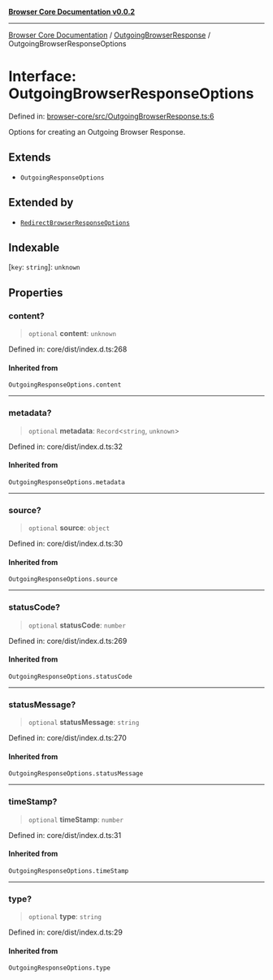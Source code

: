 [**Browser Core Documentation v0.0.2**](../../README.md)

***

[Browser Core Documentation](../../modules.md) / [OutgoingBrowserResponse](../README.md) / OutgoingBrowserResponseOptions

# Interface: OutgoingBrowserResponseOptions

Defined in: [browser-core/src/OutgoingBrowserResponse.ts:6](https://github.com/stonemjs/browser-core/blob/fa5573518c1ef095e02e60009eef605c26ff056c/src/OutgoingBrowserResponse.ts#L6)

Options for creating an Outgoing Browser Response.

## Extends

- `OutgoingResponseOptions`

## Extended by

- [`RedirectBrowserResponseOptions`](../../RedirectBrowserResponse/interfaces/RedirectBrowserResponseOptions.md)

## Indexable

\[`key`: `string`\]: `unknown`

## Properties

### content?

> `optional` **content**: `unknown`

Defined in: core/dist/index.d.ts:268

#### Inherited from

`OutgoingResponseOptions.content`

***

### metadata?

> `optional` **metadata**: `Record`\<`string`, `unknown`\>

Defined in: core/dist/index.d.ts:32

#### Inherited from

`OutgoingResponseOptions.metadata`

***

### source?

> `optional` **source**: `object`

Defined in: core/dist/index.d.ts:30

#### Inherited from

`OutgoingResponseOptions.source`

***

### statusCode?

> `optional` **statusCode**: `number`

Defined in: core/dist/index.d.ts:269

#### Inherited from

`OutgoingResponseOptions.statusCode`

***

### statusMessage?

> `optional` **statusMessage**: `string`

Defined in: core/dist/index.d.ts:270

#### Inherited from

`OutgoingResponseOptions.statusMessage`

***

### timeStamp?

> `optional` **timeStamp**: `number`

Defined in: core/dist/index.d.ts:31

#### Inherited from

`OutgoingResponseOptions.timeStamp`

***

### type?

> `optional` **type**: `string`

Defined in: core/dist/index.d.ts:29

#### Inherited from

`OutgoingResponseOptions.type`
